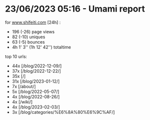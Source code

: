 # 23/06/2023 05:16 - Umami report
for www.shifeiti.com [24h] :

 - 196 (-26) page views
 - 82 (-10) uniques
 - 63 (-5) bounces
 - 4h 1' 3'' (1h 12' 42'') totaltime


top 10 urls:
 - 44x [/blog/2022-12-09/]
 - 37x [/blog/2022-12-22/]
 - 35x [/]
 - 31x [/blog/2023-01-12/]
 - 7x [/about/]
 - 5x [/blog/2022-05-07/]
 - 4x [/blog/2022-08-26/]
 - 4x [/wiki/]
 - 4x [/blog/2023-02-03/]
 - 3x [/blog/categories/%E6%8A%80%E6%9C%AF/]


